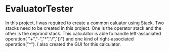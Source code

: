 # EvaluatorTester
In this project, I was required to create a common caluator using Stack.
Two stacks need to be created in this project. One is the operator stack and the other is the oeprand stack.
This calculator is able to handle left-associated operation( "+","-","*","/","()") and one kind of right-associated operation("^").
I also created the GUI for this calculator.
